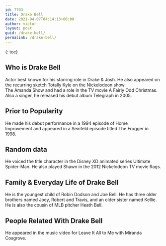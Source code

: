```yaml
---
id: 7703
title: Drake Bell
date: 2021-04-07T04:14:13+00:00
author: victor
layout: post
guid: /drake-bell/
permalink: /drake-bell/
---
```



{: toc}


## Who is Drake Bell



Actor best known for his starring role in Drake & Josh. He also appeared on the recurring sketch Totally Kyle on the Nickelodeon show The Amanda Show and had a role in the TV movie A Fairly Odd Christmas. Also a singer, he released his debut album Telegraph in 2005.

                
                
                
## Prior to Popularity



He made his debut performance in a 1994 episode of Home Improvement and appeared in a Seinfeld episode titled The Frogger in 1998. 

                
                
                
## Random data



He voiced the title character in the Disney XD animated series Ultimate Spider-Man. He also played Shawn in the 2012 Nickelodeon TV movie Rags.

                
                
                
## Family & Everyday Life of Drake Bell



He is the youngest child of Robin Dodson and Joe Bell. He has three older brothers named Joey, Robert and Travis, and an older sister named Kellie. He is also the cousin of MLB pitcher Heath Bell. 

                
                
                
## People Related With Drake Bell



He appeared in the music video for Leave It All to Me with Miranda Cosgrove.

                
              
            
          
          
          